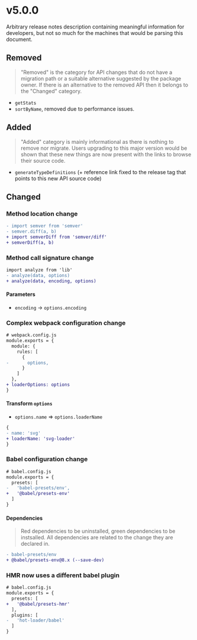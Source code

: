 # v5.0.0

Arbitrary release notes description containing meaningful information for developers, but not so much for the machines that would be parsing this document.

## Removed

> "Removed" is the category for API changes that do not have a migration path or a suitable alternative suggested by the package owner. If there is an alternative to the removed API then it belongs to the "Changed" category.

- `getStats`
- `sortByName`, removed due to performance issues.

## Added

> "Added" category is mainly informational as there is nothing to remove nor migrate. Users upgrading to this major version would be shown that these new things are now present with the links to browse their source code.

- `generateTypeDefinitions` (+ reference link fixed to the release tag that points to this new API source code)

## Changed

### Method location change

```diff
- import semver from 'semver'
- semver.diff(a, b)
+ import semverDiff from 'semver/diff'
+ semverDiff(a, b)
```

### Method call signature change

```diff
import analyze from 'lib'
- analyze(data, options)
+ analyze(data, encoding, options)
```

#### Parameters

<!-- Get a new param based on existing param -->

- `encoding` -> `options.encoding`

### Complex webpack configuration change

```diff
# webpack.config.js
module.exports = {
  module: {
    rules: [
      {
-       options,
      }
    ]
  },
+ loaderOptions: options
}
```

#### Transform `options`

- `options.name` => `options.loaderName`

```diff
{
- name: 'svg'
+ loaderName: 'svg-loader'
}
```

### Babel configuration change

```diff
# babel.config.js
module.exports = {
  presets: [
-   'babel-presets/env',
+   '@babel/presets-env'
  ]
}
```

#### Dependencies

> Red dependencies to be uninstalled, green dependencies to be instsalled. All dependencies are related to the change they are declared in.

```diff
- babel-presets/env
+ @babel/presets-env@8.x (--save-dev)
```

### HMR now uses a different babel plugin

```diff
# babel.config.js
module.exports = {
  presets: [
+   '@babel/presets-hmr'
  ],
  plugins: [
-   'hot-loader/babel'
  ]
}
```
